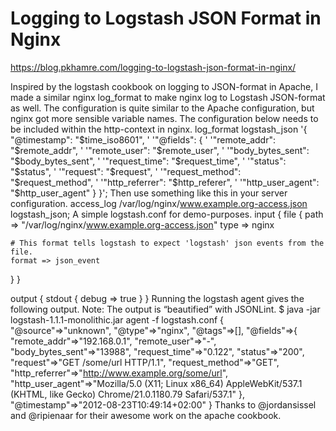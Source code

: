 





# Logging to Logstash JSON Format in Nginx 
https://blog.pkhamre.com/logging-to-logstash-json-format-in-nginx/

Inspired by the logstash cookbook on logging to JSON-format in Apache, I made a similar nginx log_format to make nginx log to Logstash JSON-format as well. The configuration is quite similar to the Apache configuration, but nginx got more sensible variable names. The configuration below needs to be included within the http-context in nginx.
log_format logstash_json '{ "@timestamp": "$time_iso8601", '
                         '"@fields": { '
                         '"remote_addr": "$remote_addr", '
                         '"remote_user": "$remote_user", '
                         '"body_bytes_sent": "$body_bytes_sent", '
                         '"request_time": "$request_time", '
                         '"status": "$status", '
                         '"request": "$request", '
                         '"request_method": "$request_method", '
                         '"http_referrer": "$http_referer", '
                         '"http_user_agent": "$http_user_agent" } }';
Then use something like this in your server configuration.
access_log /var/log/nginx/www.example.org-access.json logstash_json;
A simple logstash.conf for demo-purposes.
input {
  file {
    path => "/var/log/nginx/www.example.org-access.json"
    type => nginx

    # This format tells logstash to expect 'logstash' json events from the file.
    format => json_event
  }
}

output {
  stdout { debug => true }
}
Running the logstash agent gives the following output.
Note: The output is “beautified” with JSONLint.
$ java -jar logstash-1.1.1-monolithic.jar agent -f logstash.conf
{
    "@source"=>"unknown",
    "@type"=>"nginx",
    "@tags"=>[],
    "@fields"=>{
        "remote_addr"=>"192.168.0.1",
        "remote_user"=>"-",
        "body_bytes_sent"=>"13988",
        "request_time"=>"0.122",
        "status"=>"200",
        "request"=>"GET /some/url HTTP/1.1",
        "request_method"=>"GET",
        "http_referrer"=>"http://www.example.org/some/url",
        "http_user_agent"=>"Mozilla/5.0 (X11; Linux x86_64) AppleWebKit/537.1 (KHTML, like Gecko) Chrome/21.0.1180.79 Safari/537.1"
    },
    "@timestamp"=>"2012-08-23T10:49:14+02:00"
}
Thanks to @jordansissel and @ripienaar for their awesome work on the apache cookbook.











